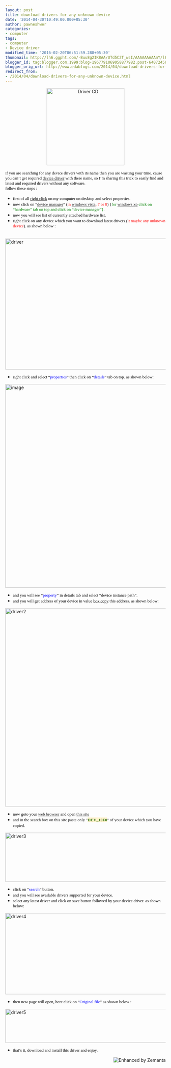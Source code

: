 ```yaml
---
layout: post
title: download drivers for any unknown device
date: '2014-04-30T10:49:00.000+05:30'
author: pawneshwer
categories:
- computer
tags:
- computer
- Device driver
modified_time: '2016-02-20T06:51:59.288+05:30'
thumbnail: http://lh6.ggpht.com/-Buu8g2IK8AA/UTd5C2T_wsI/AAAAAAAAAmY/lEDFdf1Xero/s72-c/Driver%252520CD_thumb.gif?imgmax=800
blogger_id: tag:blogger.com,1999:blog-1967791069058877982.post-6407245863202238197
blogger_orig_url: http://www.edablogs.com/2014/04/download-drivers-for-any-unknown-device.html
redirect_from:
- /2014/04/download-drivers-for-any-unknown-device.html
---
```


<div dir="ltr" style="text-align: left;" trbidi="on"><div class="separator" style="clear: both; text-align: center;"><a href="http://lh5.ggpht.com/-3boJhULSFeo/UTd5BszP-pI/AAAAAAAAAmQ/CJDqXX4_aBs/s1600-h/Driver%252520CD%25255B2%25255D.gif" style="margin-left: 1em; margin-right: 1em;"><img alt="Driver CD" border="0" src="http://lh6.ggpht.com/-Buu8g2IK8AA/UTd5C2T_wsI/AAAAAAAAAmY/lEDFdf1Xero/Driver%252520CD_thumb.gif?imgmax=800" height="242" style="background-image: none; border-width: 0px; display: inline; padding-left: 0px; padding-right: 0px; padding-top: 0px;" title="Driver CD" width="244" /></a></div><span style="color: black; font-family: Verdana; font-size: small;"></span><br /><span style="color: black; font-family: Verdana; font-size: small;">if you are searching for any device drivers with its name then you are wasting your time. cause you can’t get required <a class="zem_slink" href="http://en.wikipedia.org/wiki/Device_driver" rel="wikipedia" target="_blank" title="Device driver">device driver</a> with there name, so I’m sharing this trick to easily find and latest and required drivers without any software.</span><br /><span style="color: black; font-family: Verdana; font-size: small;">follow these steps :</span><br /><ul><li><span style="color: black; font-family: Verdana; font-size: small;">first of all <a class="zem_slink" href="http://en.wikipedia.org/wiki/Context_menu" rel="wikipedia" target="_blank" title="Context menu">right click</a> on my computer on desktop and select properties.</span> </li><li><span style="color: black; font-family: Verdana; font-size: small;">now click on “<span style="color: blue;"><a class="zem_slink" href="http://en.wikipedia.org/wiki/Device_Manager" rel="wikipedia" target="_blank" title="Device Manager">device manager</a></span>” (<span style="color: red;">in <a class="zem_slink" href="http://www.microsoft.com/windows/windows-vista/default.aspx" rel="homepage" target="_blank" title="Windows Vista">windows vista</a>, 7 or 8</span>) {<span style="color: green;">for <a class="zem_slink" href="http://microsoft.com/windows-xp" rel="homepage" target="_blank" title="Windows XP">windows xp</a> click on “hardware” tab on top and click on “device manager”}.</span></span> </li><li><span style="color: black; font-family: Verdana; font-size: small;">now you will see list of currently attached hardware list.</span> </li><li><span style="color: black; font-family: Verdana; font-size: small;">right click on any device which you want to download latest drivers (<span style="color: red;">it maybe any unknown device</span>). as shown below :</span> </li></ul><br /><a href="http://lh6.ggpht.com/-OIMP94_RrAs/UTd4iX5xTYI/AAAAAAAAAkw/r4whkCO-4ao/s1600-h/driver%25255B3%25255D.jpg"><img alt="driver" border="0" src="http://lh6.ggpht.com/-qMVo5oJLsRY/UTd4jZT566I/AAAAAAAAAk4/wRGwSKIQ2jo/driver_thumb%25255B1%25255D.jpg?imgmax=800" height="411" style="background-image: none; border-bottom-width: 0px; border-left-width: 0px; border-right-width: 0px; border-top-width: 0px; display: inline; padding-left: 0px; padding-right: 0px; padding-top: 0px;" title="driver" width="578" /></a><br /><ul><li><span style="color: black; font-family: Verdana; font-size: small;">right click and select “<span style="color: blue;">properties</span>” then click on “<span style="color: blue;">details</span>” tab on top. as shown below:</span> </li></ul><a href="http://lh6.ggpht.com/-veIK4HB780k/UTd4kJ6eLMI/AAAAAAAAAlA/e5VIc3hwVF4/s1600-h/image%25255B4%25255D.png"><img alt="image" border="0" src="http://lh4.ggpht.com/-rmRcCaCo5Rg/UTd4lXo7VdI/AAAAAAAAAlI/DC5nHKUgReM/image_thumb%25255B2%25255D.png?imgmax=800" height="639" style="background-image: none; border-bottom-width: 0px; border-left-width: 0px; border-right-width: 0px; border-top-width: 0px; display: inline; padding-left: 0px; padding-right: 0px; padding-top: 0px;" title="image" width="551" /></a><br /><ul><li><span style="color: black; font-family: Verdana; font-size: small;">and you will see “<span style="color: blue;">property</span>” in details tab and select “device instance path”.</span> </li><li><span style="color: black; font-family: Verdana; font-size: small;">and you will get address of your device in value <a class="zem_slink" href="http://en.wikipedia.org/wiki/Software_release_life_cycle" rel="wikipedia" target="_blank" title="Software release life cycle">box copy</a> this address. as shown below:</span> </li></ul><a href="http://lh5.ggpht.com/-fa0uvH-KU6Y/UTd4mfzgDTI/AAAAAAAAAlQ/2z_RGzugyxg/s1600-h/driver2%25255B4%25255D.jpg"><img alt="driver2" border="0" src="http://lh4.ggpht.com/-fva0up0Uq1k/UTd4nufe-NI/AAAAAAAAAlY/LCZoWwu_Qyc/driver2_thumb%25255B2%25255D.jpg?imgmax=800" height="623" style="background-image: none; border-bottom-width: 0px; border-left-width: 0px; border-right-width: 0px; border-top-width: 0px; display: inline; padding-left: 0px; padding-right: 0px; padding-top: 0px;" title="driver2" width="538" /></a><br /><ul><li><span style="color: black; font-family: Verdana; font-size: small;">now goto your <a class="zem_slink" href="http://en.wikipedia.org/wiki/Web_browser" rel="wikipedia" target="_blank" title="Web browser">web browser</a> and open <a class="raju" href="http://sh.st/wIXIO" rel="nofollow" target="_blank">this site</a></span> </li><li><span style="font-family: Verdana; font-size: small;">and in the search box on this site paste only "<span style="background-color: #fff2cc;"><span style="color: #38761d;"><b>DEV_10F0</b></span></span>" of your device which you have copied.</span>&nbsp; </li></ul><a href="http://lh3.ggpht.com/-rv2t9hosC90/UTd4or5Z4dI/AAAAAAAAAlg/4v3s3QefXgk/s1600-h/driver3%25255B5%25255D.jpg"><img alt="driver3" border="0" src="http://lh4.ggpht.com/-NdiMLbMEPsQ/UTd4prM2CMI/AAAAAAAAAlo/1ODD11mqR8I/driver3_thumb%25255B3%25255D.jpg?imgmax=800" height="154" style="background-image: none; border-bottom-width: 0px; border-left-width: 0px; border-right-width: 0px; border-top-width: 0px; display: inline; padding-left: 0px; padding-right: 0px; padding-top: 0px;" title="driver3" width="543" /></a><br /><ul><li><span style="color: black; font-family: Verdana; font-size: small;">click on “<span style="color: blue;">search</span>” button.</span> </li><li><span style="color: black; font-family: Verdana; font-size: small;">and you will see available drivers supported for your device.</span> </li><li><span style="color: black; font-family: Verdana; font-size: small;">select any latest driver and click on save button followed by your device driver. as shown below:</span></li></ul><a href="http://lh4.ggpht.com/-c1X1-K9ONvI/UTd4qjCOapI/AAAAAAAAAlw/aFzdFf4k7F8/s1600-h/driver4%25255B4%25255D.jpg"><img alt="driver4" border="0" src="http://lh4.ggpht.com/-g4nh6Q6LGCo/UTd4rsfqYWI/AAAAAAAAAl4/foy2qXaoBZc/driver4_thumb%25255B2%25255D.jpg?imgmax=800" height="255" style="background-image: none; border-bottom-width: 0px; border-left-width: 0px; border-right-width: 0px; border-top-width: 0px; display: inline; padding-left: 0px; padding-right: 0px; padding-top: 0px;" title="driver4" width="507" /></a> <br /><ul><li><span style="color: black; font-family: Verdana; font-size: small;">then new page will open, here click on “<span style="color: blue;">Original file</span>” as shown below :</span> </li></ul><a href="http://lh6.ggpht.com/-Mt62oZnVR4s/UTd4sg0QEBI/AAAAAAAAAmA/y4-41lzotA4/s1600-h/driver5%25255B3%25255D.jpg"><img alt="driver5" border="0" src="http://lh3.ggpht.com/-NLOvPYIz9Ao/UTd4tbHyKdI/AAAAAAAAAmI/bGb8zKov4ds/driver5_thumb%25255B1%25255D.jpg?imgmax=800" height="106" style="background-image: none; border-bottom-width: 0px; border-left-width: 0px; border-right-width: 0px; border-top-width: 0px; display: inline; padding-left: 0px; padding-right: 0px; padding-top: 0px;" title="driver5" width="558" /></a><br /><ul><li><span style="color: black; font-family: Verdana; font-size: small;">that’s it, download and install this driver and enjoy.</span> </li></ul><div class="zemanta-pixie" style="height: 15px; margin-top: 10px;"><a class="zemanta-pixie-a" href="http://www.zemanta.com/?px" title="Enhanced by Zemanta"><img alt="Enhanced by Zemanta" class="zemanta-pixie-img" src="http://img.zemanta.com/zemified_e.png?x-id=89ec3e8e-9e3e-4a39-80e6-244004808f5a" style="border: none; float: right;" /></a></div></div>